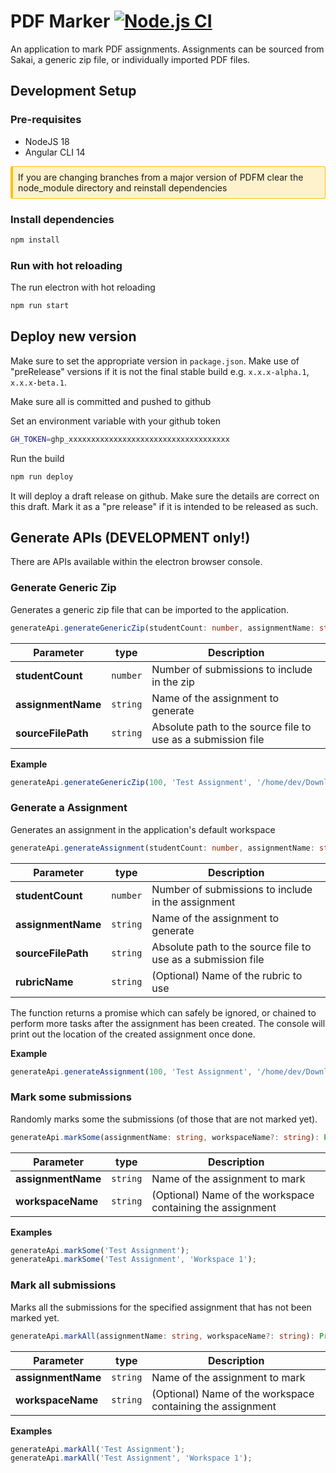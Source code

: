 # PDF Marker [![Node.js CI](https://github.com/efundi/PDF-Marker/actions/workflows/node.js.yml/badge.svg)](https://github.com/efundi/PDF-Marker/actions/workflows/node.js.yml)

An application to mark PDF assignments. Assignments can be sourced from Sakai, a generic zip file, 
or individually imported PDF files.

## Development Setup

### Pre-requisites
- NodeJS 18
- Angular CLI 14

<div 
style="border-radius: 0.2rem; border: 1px solid RGBA(255,193,7); padding: 0.5rem; border-left: 4px solid RGBA(255,193,7); background: RGBA(255,193,7, 0.2)">
If you are changing branches from a major version of PDFM clear the node_module directory and reinstall dependencies
</div>

### Install dependencies
```bash
npm install
```

### Run with hot reloading
The run electron with hot reloading
```bash
npm run start
```

## Deploy new version
Make sure to set the appropriate version in `package.json`. Make use of "preRelease" versions if it is not
the final stable build e.g. `x.x.x-alpha.1`, `x.x.x-beta.1`.

Make sure all is committed and pushed to github

Set an environment variable with your github token
```bash
GH_TOKEN=ghp_xxxxxxxxxxxxxxxxxxxxxxxxxxxxxxxxxxxx
```
Run the build
```bash
npm run deploy
```
It will deploy a draft release on github. Make sure the details are correct on this draft.
Mark it as a "pre release" if it is intended to be released as such.

## Generate APIs (DEVELOPMENT only!)
There are APIs available within the electron browser console.

### Generate Generic Zip
Generates a generic zip file that can be imported to the application.

```typescript
generateApi.generateGenericZip(studentCount: number, assignmentName: string, sourceFilePath: string): Promise<void>
```

| Parameter          | type     | Description                                                  |
|--------------------|----------|--------------------------------------------------------------|
| **studentCount**   | `number` | Number of submissions to include in the zip                  |
| **assignmentName** | `string` | Name of the assignment to generate                           |
| **sourceFilePath** | `string` | Absolute path to the source file to use as a submission file |

**Example**
```typescript
generateApi.generateGenericZip(100, 'Test Assignment', '/home/dev/Downloads/source.pdf');
```

### Generate a Assignment
Generates an assignment in the application's default workspace

```typescript
generateApi.generateAssignment(studentCount: number, assignmentName: string, sourceFilePath: string, rubricName?: string): Promise<void>
```

| Parameter          | type     | Description                                                  |
|--------------------|----------|--------------------------------------------------------------|
| **studentCount**   | `number` | Number of submissions to include in the assignment           |
| **assignmentName** | `string` | Name of the assignment to generate                           |
| **sourceFilePath** | `string` | Absolute path to the source file to use as a submission file |
| **rubricName**     | `string` | (Optional) Name of the rubric to use                         |

The function returns a promise which can safely be ignored, or chained to perform more tasks after the assignment has been created.
The console will print out the location of the created assignment once done.

**Example**
```typescript
generateApi.generateAssignment(100, 'Test Assignment', '/home/dev/Downloads/source.pdf');
```

### Mark some submissions
Randomly marks some the submissions (of those that are not marked yet).

```typescript
generateApi.markSome(assignmentName: string, workspaceName?: string): Promise<void>
```

| Parameter          | type     | Description                                                |
|--------------------|----------|------------------------------------------------------------|
| **assignmentName** | `string` | Name of the assignment to mark                             |
| **workspaceName**  | `string` | (Optional) Name of the workspace containing the assignment |

**Examples**
```typescript
generateApi.markSome('Test Assignment');
generateApi.markSome('Test Assignment', 'Workspace 1');
```

### Mark all submissions
Marks all the submissions for the specified assignment that has not been marked yet.

```typescript
generateApi.markAll(assignmentName: string, workspaceName?: string): Promise<void>
```

| Parameter          | type     | Description                                                |
|--------------------|----------|------------------------------------------------------------|
| **assignmentName** | `string` | Name of the assignment to mark                             |
| **workspaceName**  | `string` | (Optional) Name of the workspace containing the assignment |

**Examples**
```typescript
generateApi.markAll('Test Assignment');
generateApi.markAll('Test Assignment', 'Workspace 1');
```
